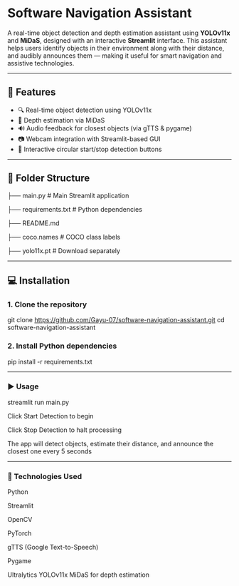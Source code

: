 # Software Navigation Assistant

A real-time object detection and depth estimation assistant using **YOLOv11x** and **MiDaS**, designed with an interactive **Streamlit** interface. This assistant helps users identify objects in their environment along with their distance, and audibly announces them — making it useful for smart navigation and assistive technologies.

---
## 🚀 Features

- 🔍 Real-time object detection using YOLOv11x
- 📏 Depth estimation via MiDaS
- 🔊 Audio feedback for closest objects (via gTTS & pygame)
- 📷 Webcam integration with Streamlit-based GUI
- 🎯 Interactive circular start/stop detection buttons
  
---
## 📁 Folder Structure

├── main.py # Main Streamlit application

├── requirements.txt # Python dependencies

├── README.md 

├── coco.names # COCO class labels

├── yolo11x.pt # Download separately

---

## 💻 Installation
### 1. Clone the repository

git clone https://github.com/Gayu-07/software-navigation-assistant.git
cd software-navigation-assistant

### 2. Install Python dependencies
pip install -r requirements.txt

---
### ▶️ Usage

streamlit run main.py

Click Start Detection to begin

Click Stop Detection to halt processing

The app will detect objects, estimate their distance, and announce the closest one every 5 seconds

---
### 🔧 Technologies Used
Python

Streamlit

OpenCV

PyTorch

gTTS (Google Text-to-Speech)

Pygame

Ultralytics YOLOv11x
MiDaS for depth estimation

